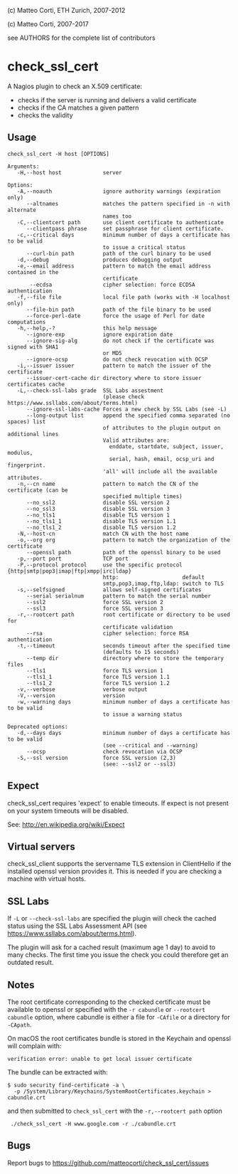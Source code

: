 
 (c) Matteo Corti, ETH Zurich, 2007-2012

 (c) Matteo Corti, 2007-2017

  see AUTHORS for the complete list of contributors

# check_ssl_cert

A Nagios plugin to check an X.509 certificate:
 - checks if the server is running and delivers a valid certificate
 - checks if the CA matches a given pattern
 - checks the validity

## Usage

```
check_ssl_cert -H host [OPTIONS]

Arguments:
   -H,--host host             server

Options:
   -A,--noauth                ignore authority warnings (expiration only)
      --altnames              matches the pattern specified in -n with alternate
                              names too
   -C,--clientcert path       use client certificate to authenticate
      --clientpass phrase     set passphrase for client certificate.
   -c,--critical days         minimum number of days a certificate has to be valid
                              to issue a critical status
      --curl-bin path         path of the curl binary to be used
   -d,--debug                 produces debugging output
   -e,--email address         pattern to match the email address contained in the
                              certificate
       --ecdsa                cipher selection: force ECDSA authentication
   -f,--file file             local file path (works with -H localhost only)
      --file-bin path         path of the file binary to be used
      --force-perl-date       force the usage of Perl for date computations
   -h,--help,-?               this help message
      --ignore-exp            ignore expiration date
      --ignore-sig-alg        do not check if the certificate was signed with SHA1
                              or MD5
      --ignore-ocsp           do not check revocation with OCSP
   -i,--issuer issuer         pattern to match the issuer of the certificate
      --issuer-cert-cache dir directory where to store issuer certificates cache
   -L,--check-ssl-labs grade  SSL Labs assestment
                              (please check https://www.ssllabs.com/about/terms.html)
      --ignore-ssl-labs-cache Forces a new check by SSL Labs (see -L)
      --long-output list      append the specified comma separated (no spaces) list
                              of attributes to the plugin output on additional lines
                              Valid attributes are:
                                enddate, startdate, subject, issuer, modulus,
                                serial, hash, email, ocsp_uri and fingerprint.
                              'all' will include all the available attributes.
   -n,--cn name               pattern to match the CN of the certificate (can be
                              specified multiple times)
      --no_ssl2               disable SSL version 2
      --no_ssl3               disable SSL version 3
      --no_tls1               disable TLS version 1
      --no_tls1_1             disable TLS version 1.1
      --no_tls1_2             disable TLS version 1.2
   -N,--host-cn               match CN with the host name
   -o,--org org               pattern to match the organization of the certificate
      --openssl path          path of the openssl binary to be used
   -p,--port port             TCP port
   -P,--protocol protocol     use the specific protocol {http|smtp|pop3|imap|ftp|xmpp|irc|ldap}
                              http:                    default
                              smtp,pop3,imap,ftp,ldap: switch to TLS
   -s,--selfsigned            allows self-signed certificates
      --serial serialnum      pattern to match the serial number
      --ssl2                  force SSL version 2
      --ssl3                  force SSL version 3
   -r,--rootcert path         root certificate or directory to be used for
                              certificate validation
      --rsa                   cipher selection: force RSA authentication
   -t,--timeout               seconds timeout after the specified time
                              (defaults to 15 seconds)
      --temp dir              directory where to store the temporary files
      --tls1                  force TLS version 1
      --tls1_1                force TLS version 1.1
      --tls1_2                force TLS version 1.2
   -v,--verbose               verbose output
   -V,--version               version
   -w,--warning days          minimum number of days a certificate has to be valid
                              to issue a warning status

Deprecated options:
   -d,--days days             minimum number of days a certificate has to be valid
                              (see --critical and --warning)
      --ocsp                  check revocation via OCSP
   -S,--ssl version           force SSL version (2,3)
                              (see: --ssl2 or --ssl3)

```

## Expect

check_ssl_cert requires 'expect' to enable timeouts. If expect is not
present on your system timeouts will be disabled.

See: http://en.wikipedia.org/wiki/Expect

## Virtual servers

check_ssl_client supports the servername TLS extension in ClientHello
if the installed openssl version provides it. This is needed if you
are checking a machine with virtual hosts.

## SSL Labs

If `-L` or `--check-ssl-labs` are specified the plugin will check the
cached status using the SSL Labs Assessment API (see
https://www.ssllabs.com/about/terms.html).

The plugin will ask for a cached result (maximum age 1 day) to avoid
to many checks. The first time you issue the check you could therefore
get an outdated result.

## Notes

The root certificate corresponding to the checked certificate must be
available to openssl or specified with the `-r cabundle` or
`--rootcert cabundle` option, where cabundle is either a file for `-CAfile`
or a directory for `-CApath`.

On macOS the root certificates bundle is stored in the Keychain and
openssl will complain with:

```
verification error: unable to get local issuer certificate
```

The bundle can be extracted with:

```
$ sudo security find-certificate -a \
  -p /System/Library/Keychains/SystemRootCertificates.keychain > cabundle.crt
```

and then submitted to `check_ssl_cert` with the `-r,--rootcert path` option

```
 ./check_ssl_cert -H www.google.com -r ./cabundle.crt 
```

## Bugs

Report bugs to https://github.com/matteocorti/check_ssl_cert/issues
